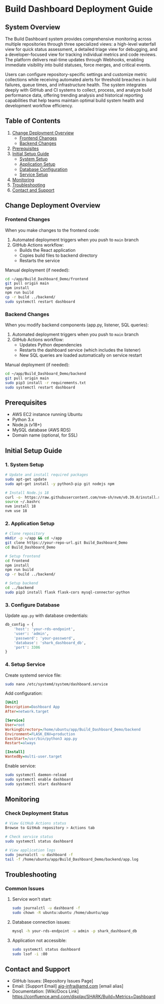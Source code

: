 # Build Dashboard Deployment Guide

## System Overview
The Build Dashboard system provides comprehensive monitoring across multiple repositories through three specialized views: a high-level waterfall view for quick status assessment, a detailed triage view for debugging, and a developer-focused view for tracking individual metrics and code reviews. The platform delivers real-time updates through Webhooks, enabling immediate visibility into build statuses, force merges, and critical events. 

Users can configure repository-specific settings and customize metric collections while receiving automated alerts for threshold breaches in build failures, queue times, and infrastructure health. The system integrates deeply with GitHub and CI systems to collect, process, and analyze build performance data, offering trending analysis and historical reporting capabilities that help teams maintain optimal build system health and development workflow efficiency.

## Table of Contents
1. [Change Deployment Overview](#change-deployment-overview)
   - [Frontend Changes](#frontend-changes)
   - [Backend Changes](#backend-changes)
2. [Prerequisites](#prerequisites)
3. [Initial Setup Guide](#initial-setup-guide)
   - [System Setup](#1-system-setup)
   - [Application Setup](#2-application-setup)
   - [Database Configuration](#3-configure-database)
   - [Service Setup](#4-setup-service)
4. [Monitoring](#monitoring)
5. [Troubleshooting](#troubleshooting)
6. [Contact and Support](#contact-and-support)

## Change Deployment Overview

### Frontend Changes
When you make changes to the frontend code:
1. Automated deployment triggers when you push to `main` branch
2. GitHub Actions workflow:
   - Builds the React application
   - Copies build files to backend directory
   - Restarts the service

Manual deployment (if needed):
```bash
cd ~/app/Build_Dashboard_Demo/frontend
git pull origin main
npm install
npm run build
cp -r build ../backend/
sudo systemctl restart dashboard
```

### Backend Changes
When you modify backend components (app.py, listener, SQL queries):
1. Automated deployment triggers when you push to `main` branch
2. GitHub Actions workflow:
   - Updates Python dependencies
   - Restarts the dashboard service (which includes the listener)
   - New SQL queries are loaded automatically on service restart

Manual deployment (if needed):
```bash
cd ~/app/Build_Dashboard_Demo/backend
git pull origin main
sudo pip3 install -r requirements.txt
sudo systemctl restart dashboard
```

## Prerequisites
- AWS EC2 instance running Ubuntu
- Python 3.x
- Node.js (v18+)
- MySQL database (AWS RDS)
- Domain name (optional, for SSL)

## Initial Setup Guide

### 1. System Setup
```bash
# Update and install required packages
sudo apt-get update
sudo apt-get install -y python3-pip git nodejs npm

# Install Node.js 18
curl -o- https://raw.githubusercontent.com/nvm-sh/nvm/v0.39.0/install.sh | bash
source ~/.bashrc
nvm install 18
nvm use 18
```

### 2. Application Setup
```bash
# Clone repository
mkdir -p ~/app && cd ~/app
git clone https://your-repo-url.git Build_Dashboard_Demo
cd Build_Dashboard_Demo

# Setup frontend
cd frontend
npm install
npm run build
cp -r build ../backend/

# Setup backend
cd ../backend
sudo pip3 install flask flask-cors mysql-connector-python
```

### 3. Configure Database
Update `app.py` with database credentials:
```python
db_config = {
    'host': 'your-rds-endpoint',
    'user': 'admin',
    'password': 'your-password',
    'database': 'shark_dashboard_db',
    'port': 3306
}
```

### 4. Setup Service
Create systemd service file:
```bash
sudo nano /etc/systemd/system/dashboard.service
```

Add configuration:
```ini
[Unit]
Description=Dashboard App
After=network.target

[Service]
User=root
WorkingDirectory=/home/ubuntu/app/Build_Dashboard_Demo/backend
Environment=FLASK_ENV=production
ExecStart=/usr/bin/python3 app.py
Restart=always

[Install]
WantedBy=multi-user.target
```

Enable service:
```bash
sudo systemctl daemon-reload
sudo systemctl enable dashboard
sudo systemctl start dashboard
```

## Monitoring

### Check Deployment Status
```bash
# View GitHub Actions status
Browse to GitHub repository > Actions tab

# Check service status
sudo systemctl status dashboard

# View application logs
sudo journalctl -u dashboard -f
tail -f /home/ubuntu/app/Build_Dashboard_Demo/backend/app.log
```

## Troubleshooting

### Common Issues
1. Service won't start:
   ```bash
   sudo journalctl -u dashboard -f
   sudo chown -R ubuntu:ubuntu /home/ubuntu/app
   ```

2. Database connection issues:
   ```bash
   mysql -h your-rds-endpoint -u admin -p shark_dashboard_db
   ```

3. Application not accessible:
   ```bash
   sudo systemctl status dashboard
   sudo lsof -i :80
   ```

## Contact and Support
- GitHub Issues: [Repository Issues Page]
- Email: [Support Email] aig-infra@amd.com [email alias]
- Documentation: [Wiki/Docs Link] https://confluence.amd.com/display/SHARK/Build+Metrics+Dashboard
  
